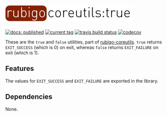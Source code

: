 # ![rubigo-coreutils](logo.png)
[![docs: published](https://img.shields.io/badge/docs-published-green.svg)](https://rubigo.github.io/coreutils/doc/rubigo_true) 
[![current tag](https://img.shields.io/github/tag/rubigo/true.svg)](CHANGELOG.md) 
[![travis build status](https://travis-ci.org/rubigo/true.svg?branch=master)](https://travis-ci.org/rubigo/true)
[![codecov](https://codecov.io/gh/rubigo/true/branch/master/graph/badge.svg)](https://codecov.io/gh/rubigo/true)

These are the `true` and `false` utilities, part of
[rubigo-coreutils](https://github.com/rubigo/coreutils). `true` returns
`EXIT_SUCCESS` (which is 0) on exit, whereas `false` returns `EXIT_FAILURE`
on exit (which is 1).

## Features

The values for `EXIT_SUCCESS` and `EXIT_FAILURE` are exported in the library.

## Dependencies

None.
